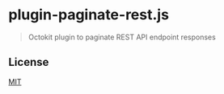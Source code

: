 # plugin-paginate-rest.js

> Octokit plugin to paginate REST API endpoint responses

## License

[MIT](LICENSE)
